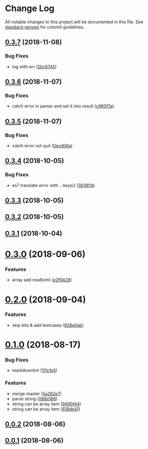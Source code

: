 # Change Log

All notable changes to this project will be documented in this file. See [standard-version](https://github.com/conventional-changelog/standard-version) for commit guidelines.

<a name="0.3.7"></a>
## [0.3.7](https://github.com/36node/telegram/compare/v0.3.6...v0.3.7) (2018-11-08)


### Bug Fixes

* log with err ([2bc6745](https://github.com/36node/telegram/commit/2bc6745))



<a name="0.3.6"></a>
## [0.3.6](https://github.com/36node/telegram/compare/v0.3.5...v0.3.6) (2018-11-07)


### Bug Fixes

* catch error in parser and set it into result ([c960f7a](https://github.com/36node/telegram/commit/c960f7a))



<a name="0.3.5"></a>
## [0.3.5](https://github.com/36node/telegram/compare/v0.3.4...v0.3.5) (2018-11-07)


### Bug Fixes

* catch error not quit ([0ecd06a](https://github.com/36node/telegram/commit/0ecd06a))



<a name="0.3.4"></a>
## [0.3.4](https://github.com/36node/telegram/compare/v0.3.3...v0.3.4) (2018-10-05)


### Bug Fixes

* es7 translate error with ...keys() ([3b19f1d](https://github.com/36node/telegram/commit/3b19f1d))



<a name="0.3.3"></a>
## [0.3.3](https://github.com/36node/telegram/compare/v0.3.2...v0.3.3) (2018-10-05)



<a name="0.3.2"></a>
## [0.3.2](https://github.com/36node/telegram/compare/v0.3.1...v0.3.2) (2018-10-05)



<a name="0.3.1"></a>
## [0.3.1](https://github.com/36node/telegram/compare/v0.3.0...v0.3.1) (2018-10-04)



<a name="0.3.0"></a>
# [0.3.0](https://github.com/36node/telegram/compare/v0.2.0...v0.3.0) (2018-09-06)


### Features

* array add readUntil ([e2f9428](https://github.com/36node/telegram/commit/e2f9428))



<a name="0.2.0"></a>
# [0.2.0](https://github.com/36node/telegram/compare/v0.1.0...v0.2.0) (2018-09-04)


### Features

* skip bits & add testcases ([828e0ab](https://github.com/36node/telegram/commit/828e0ab))



<a name="0.1.0"></a>
# [0.1.0](https://github.com/36node/telegram/compare/v0.0.2...v0.1.0) (2018-08-17)


### Bug Fixes

* markdownlint ([111cfe5](https://github.com/36node/telegram/commit/111cfe5))


### Features

* merge master ([5a262e7](https://github.com/36node/telegram/commit/5a262e7))
* parse string ([068e168](https://github.com/36node/telegram/commit/068e168))
* string can be array item ([9490f44](https://github.com/36node/telegram/commit/9490f44))
* string can be array item ([618de41](https://github.com/36node/telegram/commit/618de41))



<a name="0.0.2"></a>
## [0.0.2](https://github.com/36node/telegram/compare/v0.0.1...v0.0.2) (2018-08-06)



<a name="0.0.1"></a>
## [0.0.1](https://github.com/36node/telegram/compare/v0.1.1...v0.0.1) (2018-08-06)
